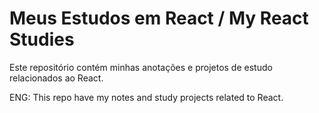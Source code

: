 # Meus Estudos em React / My React Studies

Este repositório contém minhas anotações e projetos de estudo relacionados ao React.

ENG: This repo have my notes and study projects related to React.
